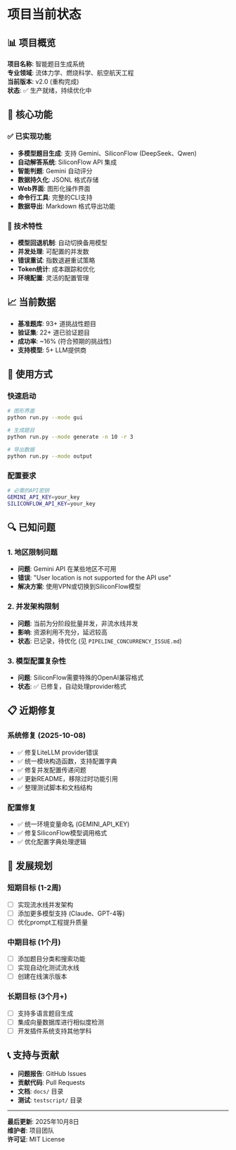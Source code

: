 # 项目当前状态

## 📊 项目概览

**项目名称**: 智能题目生成系统  
**专业领域**: 流体力学、燃烧科学、航空航天工程  
**当前版本**: v2.0 (重构完成)  
**状态**: ✅ 生产就绪，持续优化中

## 🎯 核心功能

### ✅ 已实现功能
- **多模型题目生成**: 支持 Gemini、SiliconFlow (DeepSeek、Qwen)
- **自动解答系统**: SiliconFlow API 集成
- **智能判题**: Gemini 自动评分
- **数据持久化**: JSONL 格式存储
- **Web界面**: 图形化操作界面
- **命令行工具**: 完整的CLI支持
- **数据导出**: Markdown 格式导出功能

### 🔧 技术特性
- **模型回退机制**: 自动切换备用模型
- **并发处理**: 可配置的并发数
- **错误重试**: 指数退避重试策略
- **Token统计**: 成本跟踪和优化
- **环境配置**: 灵活的配置管理

## 📈 当前数据

- **基准题库**: 93+ 道挑战性题目
- **验证集**: 22+ 道已验证题目
- **成功率**: ~16% (符合预期的挑战性)
- **支持模型**: 5+ LLM提供商

## 🚀 使用方式

### 快速启动
```bash
# 图形界面
python run.py --mode gui

# 生成题目
python run.py --mode generate -n 10 -r 3

# 导出数据
python run.py --mode output
```

### 配置要求
```bash
# 必需的API密钥
GEMINI_API_KEY=your_key
SILICONFLOW_API_KEY=your_key
```

## 🔍 已知问题

### 1. 地区限制问题
- **问题**: Gemini API 在某些地区不可用
- **错误**: "User location is not supported for the API use"
- **解决方案**: 使用VPN或切换到SiliconFlow模型

### 2. 并发架构限制  
- **问题**: 当前为分阶段批量并发，非流水线并发
- **影响**: 资源利用不充分，延迟较高
- **状态**: 已记录，待优化 (见 `PIPELINE_CONCURRENCY_ISSUE.md`)

### 3. 模型配置复杂性
- **问题**: SiliconFlow需要特殊的OpenAI兼容格式
- **状态**: ✅ 已修复，自动处理provider格式

## 📋 近期修复

### 系统修复 (2025-10-08)
- ✅ 修复LiteLLM provider错误
- ✅ 统一模块构造函数，支持配置字典
- ✅ 修复并发配置传递问题
- ✅ 更新README，移除过时功能引用
- ✅ 整理测试脚本和文档结构

### 配置修复
- ✅ 统一环境变量命名 (GEMINI_API_KEY)
- ✅ 修复SiliconFlow模型调用格式
- ✅ 优化配置字典处理逻辑

## 🔮 发展规划

### 短期目标 (1-2周)
- [ ] 实现流水线并发架构
- [ ] 添加更多模型支持 (Claude、GPT-4等)
- [ ] 优化prompt工程提升质量

### 中期目标 (1个月)
- [ ] 添加题目分类和搜索功能
- [ ] 实现自动化测试流水线
- [ ] 创建在线演示版本

### 长期目标 (3个月+)
- [ ] 支持多语言题目生成
- [ ] 集成向量数据库进行相似度检测
- [ ] 开发插件系统支持其他学科

## 📞 支持与贡献

- **问题报告**: GitHub Issues
- **贡献代码**: Pull Requests
- **文档**: `docs/` 目录
- **测试**: `testscript/` 目录

---

**最后更新**: 2025年10月8日  
**维护者**: 项目团队  
**许可证**: MIT License